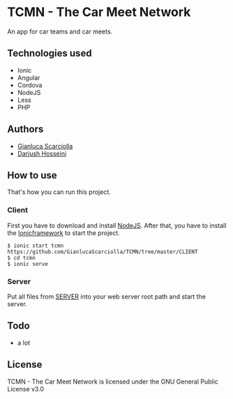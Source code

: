 # TCMN - The Car Meet Network
An app for car teams and car meets.


## Technologies used

- Ionic
- Angular
- Cordova
- NodeJS
- Less
- PHP

## Authors

- [Gianluca Scarciolla](https://github.com/gianlucascarciolla)
- [Darjush Hosseini](https://github.com/darjush96)

## How to use
That's how you can run this project.

### Client

First you have to download and install [NodeJS](https://nodejs.org/en/).
After that, you have to install the [Ionicframework](https://ionicframework.com/getting-started) to start the project.

```
$ ionic start tcmn https://github.com/GianlucaScarciolla/TCMN/tree/master/CLIENT
$ cd tcmn
$ ionic serve
```
### Server

Put all files from [SERVER](https://github.com/GianlucaScarciolla/TCMN/tree/master/SERVER) into your web server root path and start the server.

## Todo
* a lot

## License

TCMN - The Car Meet Network is licensed under the GNU General Public License v3.0
